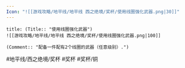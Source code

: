 ```yaml
---
Icon: "![[游戏攻略/地平线/地平线 西之绝境/奖杯/使用线圈强化武器.png|30]]"
---
```

```ad-common-bronze-trophy
title: (Title:: "使用线圈强化武器")
![[游戏攻略/地平线/地平线 西之绝境/奖杯/使用线圈强化武器.png|100]]

(Comment:: "配备一件配有2个线圈的武器（任意级别）.")
```

#地平线/西之绝境/奖杯 #奖杯 #奖杯/铜
